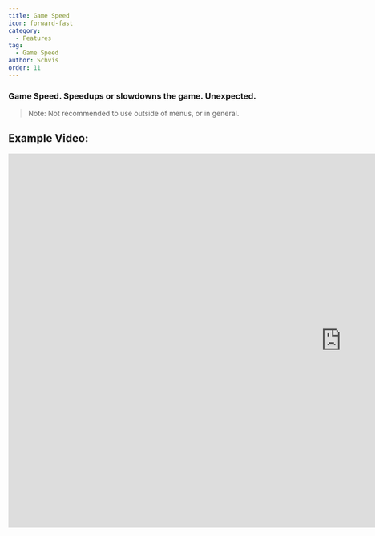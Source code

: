 ```yaml
---
title: Game Speed
icon: forward-fast
category:
  - Features
tag:
  - Game Speed
author: Schvis
order: 11
---
```


### Game Speed. Speedups or slowdowns the game. Unexpected.

>Note: Not recommended to use outside of menus, or in general.

## Example Video:

<div class="iframe-container"><iframe width="1328" height="747" src="https://www.youtube.com/embed/MzXhudYkaDg?list=PL5eI1Tb64p56g27qfYk7VuFTz4FK6YrKa" title="Korepi - Game Speed" frameborder="0" allow="accelerometer; autoplay; clipboard-write; encrypted-media; gyroscope; picture-in-picture; web-share" referrerpolicy="strict-origin-when-cross-origin" allowfullscreen></iframe></div>
